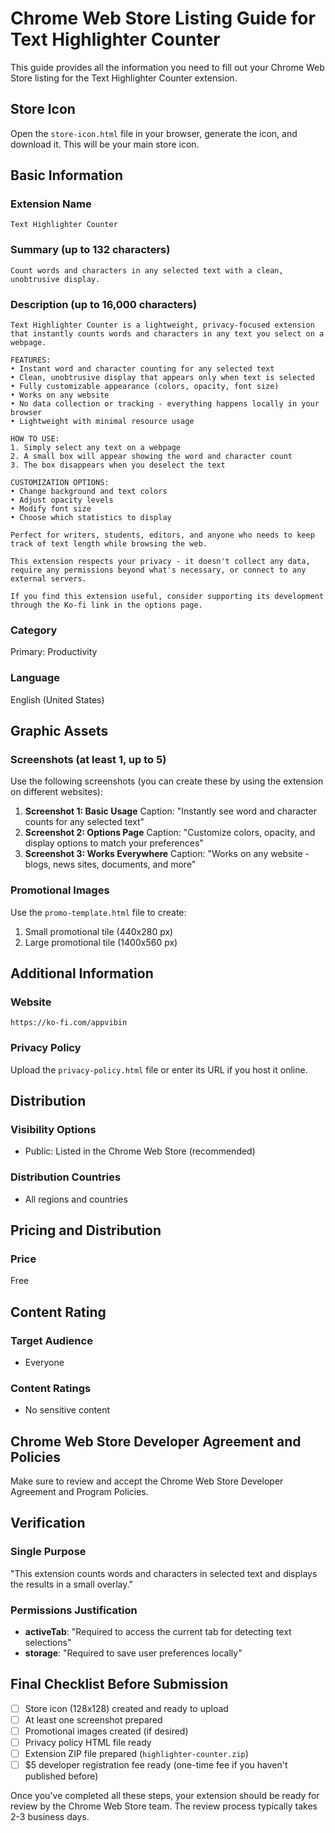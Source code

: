 # Chrome Web Store Listing Guide for Text Highlighter Counter

This guide provides all the information you need to fill out your Chrome Web Store listing for the Text Highlighter Counter extension.

## Store Icon

Open the `store-icon.html` file in your browser, generate the icon, and download it. This will be your main store icon.

## Basic Information

### Extension Name

```
Text Highlighter Counter
```

### Summary (up to 132 characters)

```
Count words and characters in any selected text with a clean, unobtrusive display.
```

### Description (up to 16,000 characters)

```
Text Highlighter Counter is a lightweight, privacy-focused extension that instantly counts words and characters in any text you select on a webpage.

FEATURES:
• Instant word and character counting for any selected text
• Clean, unobtrusive display that appears only when text is selected
• Fully customizable appearance (colors, opacity, font size)
• Works on any website
• No data collection or tracking - everything happens locally in your browser
• Lightweight with minimal resource usage

HOW TO USE:
1. Simply select any text on a webpage
2. A small box will appear showing the word and character count
3. The box disappears when you deselect the text

CUSTOMIZATION OPTIONS:
• Change background and text colors
• Adjust opacity levels
• Modify font size
• Choose which statistics to display

Perfect for writers, students, editors, and anyone who needs to keep track of text length while browsing the web.

This extension respects your privacy - it doesn't collect any data, require any permissions beyond what's necessary, or connect to any external servers.

If you find this extension useful, consider supporting its development through the Ko-fi link in the options page.
```

### Category

Primary: Productivity

### Language

English (United States)

## Graphic Assets

### Screenshots (at least 1, up to 5)

Use the following screenshots (you can create these by using the extension on different websites):

1. **Screenshot 1: Basic Usage**
   Caption: "Instantly see word and character counts for any selected text"
2. **Screenshot 2: Options Page**
   Caption: "Customize colors, opacity, and display options to match your preferences"
3. **Screenshot 3: Works Everywhere**
   Caption: "Works on any website - blogs, news sites, documents, and more"

### Promotional Images

Use the `promo-template.html` file to create:

1. Small promotional tile (440x280 px)
2. Large promotional tile (1400x560 px)

## Additional Information

### Website

```
https://ko-fi.com/appvibin
```

### Privacy Policy

Upload the `privacy-policy.html` file or enter its URL if you host it online.

## Distribution

### Visibility Options

- Public: Listed in the Chrome Web Store (recommended)

### Distribution Countries

- All regions and countries

## Pricing and Distribution

### Price

Free

## Content Rating

### Target Audience

- Everyone

### Content Ratings

- No sensitive content

## Chrome Web Store Developer Agreement and Policies

Make sure to review and accept the Chrome Web Store Developer Agreement and Program Policies.

## Verification

### Single Purpose

"This extension counts words and characters in selected text and displays the results in a small overlay."

### Permissions Justification

- **activeTab**: "Required to access the current tab for detecting text selections"
- **storage**: "Required to save user preferences locally"

## Final Checklist Before Submission

- [ ] Store icon (128x128) created and ready to upload
- [ ] At least one screenshot prepared
- [ ] Promotional images created (if desired)
- [ ] Privacy policy HTML file ready
- [ ] Extension ZIP file prepared (`highlighter-counter.zip`)
- [ ] $5 developer registration fee ready (one-time fee if you haven't published before)

Once you've completed all these steps, your extension should be ready for review by the Chrome Web Store team. The review process typically takes 2-3 business days.
